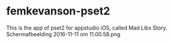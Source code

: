 # femkevanson-pset2

This is the app of pset2 for appstudio iOS, called Mad Libs Story.
Schermafbeelding 2016-11-11 om 11.00.58.png
